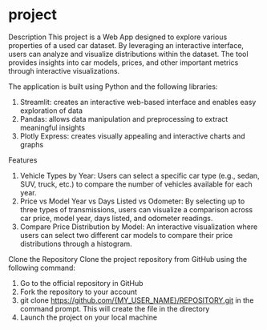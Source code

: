 # project

Description
This project is a Web App designed to explore various properties of a used car dataset. By leveraging an interactive interface, users can analyze and visualize distributions within the dataset. The tool provides insights into car models, prices, and other important metrics through interactive visualizations.

The application is built using Python and the following libraries:
1) Streamlit: creates an interactive web-based interface and enables easy exploration of data
2) Pandas: allows data manipulation and preprocessing to extract meaningful insights
3) Plotly Express: creates visually appealing and interactive charts and graphs

Features
1) Vehicle Types by Year: Users can select a specific car type (e.g., sedan, SUV, truck, etc.) to compare the number of vehicles available for each year.
2) Price vs Model Year vs Days Listed vs Odometer: By selecting up to three types of transmissions, users can visualize a comparison across car price, model year, days listed, and odometer readings.
3) Compare Price Distribution by Model: An interactive visualization where users can select two different car models to compare their price distributions through a histogram.

Clone the Repository
Clone the project repository from GitHub using the following command:
1)	Go to the official repository in GitHub
2)	Fork the repository to your account
3)	git clone https://github.com/{MY_USER_NAME}/REPOSITORY.git in the command prompt. This will create the file in the directory 
4)  Launch the project on your local machine  
